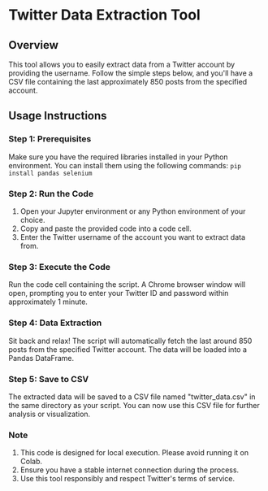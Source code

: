 # Twitter Data Extraction Tool
## Overview
This tool allows you to easily extract data from a Twitter account by providing the username. Follow the simple steps below, and you'll have a CSV file containing the last approximately 850 posts from the specified account.

## Usage Instructions
### Step 1: Prerequisites
Make sure you have the required libraries installed in your Python environment. You can install them using the following commands: `pip install pandas selenium`

### Step 2: Run the Code
1. Open your Jupyter environment or any Python environment of your choice.
2. Copy and paste the provided code into a code cell.
3. Enter the Twitter username of the account you want to extract data from.

### Step 3: Execute the Code
Run the code cell containing the script. A Chrome browser window will open, prompting you to enter your Twitter ID and password within approximately 1 minute.

### Step 4: Data Extraction
Sit back and relax! The script will automatically fetch the last around 850 posts from the specified Twitter account. The data will be loaded into a Pandas DataFrame.

### Step 5: Save to CSV
The extracted data will be saved to a CSV file named "twitter_data.csv" in the same directory as your script. You can now use this CSV file for further analysis or visualization.

### Note
1. This code is designed for local execution. Please avoid running it on Colab.
2. Ensure you have a stable internet connection during the process.
3. Use this tool responsibly and respect Twitter's terms of service.
